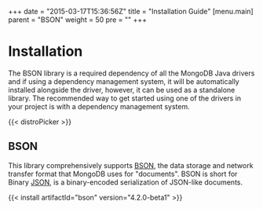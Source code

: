 +++
date = "2015-03-17T15:36:56Z"
title = "Installation Guide"
[menu.main]
  parent = "BSON"
  weight = 50
  pre = "<i class='fa'></i>"
+++

# Installation

The BSON library is a required dependency of all the MongoDB Java drivers and if using a  dependency management system, it will be 
automatically installed alongside the driver, however, it can be used as a standalone library. 
The recommended way to get started using one of the drivers in your project is with a dependency management system.

{{< distroPicker >}}


## BSON

This library comprehensively supports [BSON](http://www.bsonspec.org),
the data storage and network transfer format that MongoDB uses for "documents".
BSON is short for Binary [JSON](http://json.org/), is a binary-encoded serialization of JSON-like documents.

{{< install artifactId="bson" version="4.2.0-beta1" >}}
